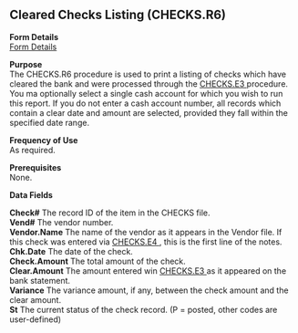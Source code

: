 ##  Cleared Checks Listing (CHECKS.R6)

<PageHeader />

**Form Details**  
[ Form Details ](CHECKS-R6-1/README.md)   

**Purpose**  
The CHECKS.R6 procedure is used to print a listing of checks which have cleared the bank and were processed through the [ CHECKS.E3 ](../../../../rover/AP-OVERVIEW/AP-ENTRY/CHECKS-E3/README.md) procedure. You ma optionally select a single cash account for which you wish to run this report. If you do not enter a cash account number, all records which contain a clear date and amount are selected, provided they fall within the specified date range. 

**Frequency of Use**  
As required.

**Prerequisites**  
None.

**Data Fields**

**Check#** The record ID of the item in the CHECKS file.  
**Vend#** The vendor number.  
**Vendor.Name** The name of the vendor as it appears in the Vendor file. If this check was entered via [ CHECKS.E4 ](../../../../rover/AP-OVERVIEW/AP-ENTRY/CHECKS-E4/README.md) , this is the first line of the notes.   
**Chk.Date** The date of the check.  
**Check.Amount** The total amount of the check.  
**Clear.Amount** The amount entered win [ CHECKS.E3 ](../../../../rover/AP-OVERVIEW/AP-ENTRY/CHECKS-E3/README.md) as it appeared on the bank statement.   
**Variance** The variance amount, if any, between the check amount and the
clear amount.  
**St** The current status of the check record. (P = posted, other codes are
user-defined)  
  
<badge text= "Version 8.10.57" vertical="middle" />

<PageFooter />